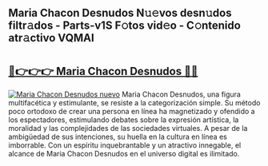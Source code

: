 ## Maria Chacon Desnudos N𝚞𝚎vos desn𝚞dos filtr𝚊dos - Parts-v1S F𝚘tos vid𝚎o - C𝚘ntenido atr𝚊ctivo VQMAI

# <h2><a href="http://mb4uiya.tromn.icu/?c=Maria+Chacon+Desnudos">🔗👉👉👉 Maria Chacon Desnudos 🔗🔗</a></h2>

[![Maria Chacon Desnudos nuevo](https://i.imgur.com/pEAQMta.gif)](http://mb4uiya.tromn.icu/?c=Maria+Chacon+Desnudos)
Maria Chacon Desnudos, una figura multifacética y estimulante, se resiste a la categorización simple. Su método poco ortodoxo de crear una persona en línea ha magnetizado y ofendido a los espectadores, estimulando debates sobre la expresión artística, la moralidad y las complejidades de las sociedades virtuales. A pesar de la ambigüedad de sus intenciones, su huella en la cultura en línea es imborrable. Con un espíritu inquebrantable y un atractivo innegable, el alcance de Maria Chacon Desnudos en el universo digital es ilimitado.

